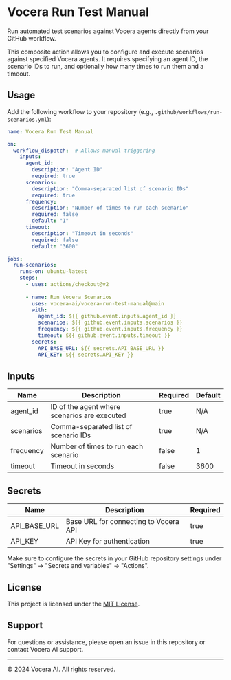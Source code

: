 # Vocera Run Test Manual

Run automated test scenarios against Vocera agents directly from your GitHub workflow.

This composite action allows you to configure and execute scenarios against specified Vocera agents. It requires specifying an agent ID, the scenario IDs to run, and optionally how many times to run them and a timeout.

## Usage

Add the following workflow to your repository (e.g., `.github/workflows/run-scenarios.yml`):

```yaml
name: Vocera Run Test Manual

on:
  workflow_dispatch:  # Allows manual triggering
    inputs:
      agent_id:
        description: "Agent ID"
        required: true
      scenarios:
        description: "Comma-separated list of scenario IDs"
        required: true
      frequency:
        description: "Number of times to run each scenario"
        required: false
        default: "1"
      timeout:
        description: "Timeout in seconds"
        required: false
        default: "3600"

jobs:
  run-scenarios:
    runs-on: ubuntu-latest
    steps:
      - uses: actions/checkout@v2
      
      - name: Run Vocera Scenarios
        uses: vocera-ai/vocera-run-test-manual@main
        with:
          agent_id: ${{ github.event.inputs.agent_id }}
          scenarios: ${{ github.event.inputs.scenarios }}
          frequency: ${{ github.event.inputs.frequency }}
          timeout: ${{ github.event.inputs.timeout }}
        secrets:
          API_BASE_URL: ${{ secrets.API_BASE_URL }}
          API_KEY: ${{ secrets.API_KEY }}
```

## Inputs

| Name       | Description                                   | Required | Default |
|------------|-----------------------------------------------|----------|---------|
| agent_id   | ID of the agent where scenarios are executed  | true     | N/A     |
| scenarios  | Comma-separated list of scenario IDs          | true     | N/A     |
| frequency  | Number of times to run each scenario          | false    | 1       |
| timeout    | Timeout in seconds                            | false    | 3600    |

## Secrets

| Name          | Description                           | Required |
|---------------|---------------------------------------|----------|
| API_BASE_URL  | Base URL for connecting to Vocera API | true     |
| API_KEY       | API Key for authentication            | true     |

Make sure to configure the secrets in your GitHub repository settings under "Settings" → "Secrets and variables" → "Actions".

## License

This project is licensed under the [MIT License](LICENSE).

## Support

For questions or assistance, please open an issue in this repository or contact Vocera AI support.

---

© 2024 Vocera AI. All rights reserved.
